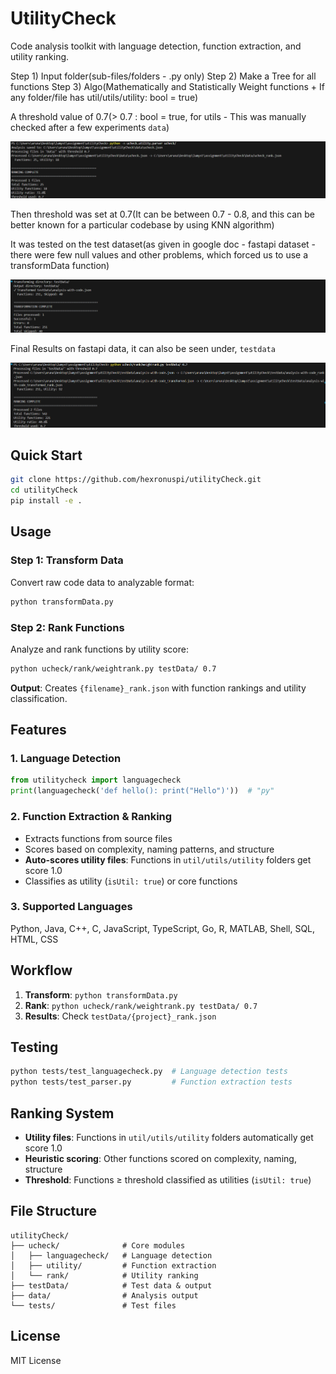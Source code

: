 # UtilityCheck

Code analysis toolkit with language detection, function extraction, and utility ranking.

Step 1) Input folder(sub-files/folders - .py only)
Step 2) Make a Tree for all functions
Step 3) Algo(Mathematically and Statistically Weight functions + If any folder/file has util/utils/utility: bool = true)

A threshold value of 0.7(> 0.7 : bool = true, for utils - This was manually checked after a few experiments `data`)

![Utility Function Analysis](https://github.com/hexronuspi/utilityCheck/blob/main/public/data.png)

Then threshold was set at 0.7(It can be between 0.7 - 0.8, and this can be better known for a particular codebase by using KNN algorithm)

It was tested on the test dataset(as given in google doc - fastapi dataset - there were few null values and other problems, which forced us to use a transformData function)

![Transform Data](https://github.com/hexronuspi/utilityCheck/blob/main/public/transfer%20data.png)

Final Results on fastapi data, it can also be seen under, `testdata`

![Test Data](https://github.com/hexronuspi/utilityCheck/blob/main/public/testdata.png)

## Quick Start

```bash
git clone https://github.com/hexronuspi/utilityCheck.git
cd utilityCheck
pip install -e .
```

## Usage

### Step 1: Transform Data
Convert raw code data to analyzable format:
```bash
python transformData.py
```

### Step 2: Rank Functions
Analyze and rank functions by utility score:
```bash
python ucheck/rank/weightrank.py testData/ 0.7
```

**Output**: Creates `{filename}_rank.json` with function rankings and utility classification.

## Features

### 1. Language Detection
```python
from utilitycheck import languagecheck
print(languagecheck('def hello(): print("Hello")'))  # "py"
```

### 2. Function Extraction & Ranking
- Extracts functions from source files
- Scores based on complexity, naming patterns, and structure
- **Auto-scores utility files**: Functions in `util/utils/utility` folders get score 1.0
- Classifies as utility (`isUtil: true`) or core functions

### 3. Supported Languages
Python, Java, C++, C, JavaScript, TypeScript, Go, R, MATLAB, Shell, SQL, HTML, CSS

## Workflow

1. **Transform**: `python transformData.py`
2. **Rank**: `python ucheck/rank/weightrank.py testData/ 0.7`
3. **Results**: Check `testData/{project}_rank.json`

## Testing

```bash
python tests/test_languagecheck.py  # Language detection tests
python tests/test_parser.py         # Function extraction tests
```

## Ranking System

- **Utility files**: Functions in `util/utils/utility` folders automatically get score 1.0
- **Heuristic scoring**: Other functions scored on complexity, naming, structure
- **Threshold**: Functions ≥ threshold classified as utilities (`isUtil: true`)

## File Structure

```
utilityCheck/
├── ucheck/              # Core modules
│   ├── languagecheck/   # Language detection
│   ├── utility/         # Function extraction  
│   └── rank/            # Utility ranking
├── testData/            # Test data & output
├── data/                # Analysis output
└── tests/               # Test files
```

## License

MIT License
